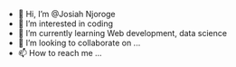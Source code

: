 - 👋 Hi, I’m @Josiah Njoroge
- 👀 I’m interested in coding
- 🌱 I’m currently learning Web development, data science
- 💞️ I’m looking to collaborate on ...
- 📫 How to reach me ...

<!---
Jkiganjo/Jkiganjo is a ✨ special ✨ repository because its `README.md` (this file) appears on your GitHub profile.
You can click the Preview link to take a look at your changes.
--->
